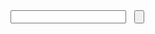 

<div style="float: left;"><input type="text" id="tipue_search_input"></div>
<div style="float: left; margin-left: 13px;"><input type="button" id="tipue_search_button"></div>
<div id="tipue_search_content"><div id="tipue_search_loading"></div></div>


<script>
$(document).ready(function() {
     $('#tipue_search_input').tipuesearch({
          'mode': 'live'
     });
});
</script>